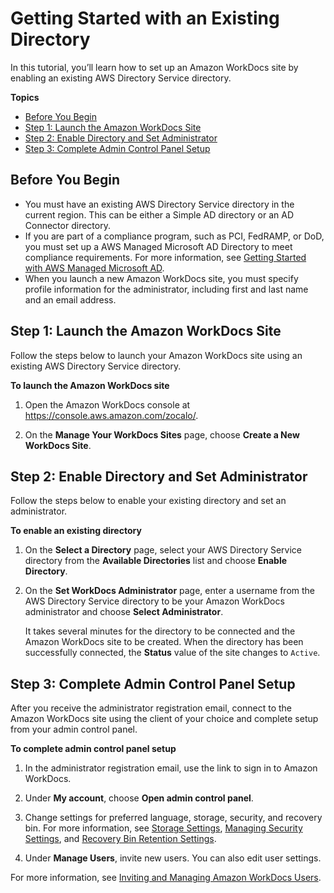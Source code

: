 # Getting Started with an Existing Directory<a name="existing-dir-setup"></a>

In this tutorial, you’ll learn how to set up an Amazon WorkDocs site by enabling an existing AWS Directory Service directory\. 

**Topics**
+ [Before You Begin](#existing-dir-prereqs)
+ [Step 1: Launch the Amazon WorkDocs Site](#existing-dir-site)
+ [Step 2: Enable Directory and Set Administrator](#existing-dir-enable)
+ [Step 3: Complete Admin Control Panel Setup](#existing-dir-admin-panel)

## Before You Begin<a name="existing-dir-prereqs"></a>
+ You must have an existing AWS Directory Service directory in the current region\. This can be either a Simple AD directory or an AD Connector directory\. 
+ If you are part of a compliance program, such as PCI, FedRAMP, or DoD, you must set up a AWS Managed Microsoft AD Directory to meet compliance requirements\. For more information, see [Getting Started with AWS Managed Microsoft AD](connect_directory_microsoft.md)\.
+ When you launch a new Amazon WorkDocs site, you must specify profile information for the administrator, including first and last name and an email address\. 

## Step 1: Launch the Amazon WorkDocs Site<a name="existing-dir-site"></a>

Follow the steps below to launch your Amazon WorkDocs site using an existing AWS Directory Service directory\.

**To launch the Amazon WorkDocs site**

1. Open the Amazon WorkDocs console at [https://console\.aws\.amazon\.com/zocalo/](https://console.aws.amazon.com/zocalo/)\.

1. On the **Manage Your WorkDocs Sites** page, choose **Create a New WorkDocs Site**\.

## Step 2: Enable Directory and Set Administrator<a name="existing-dir-enable"></a>

Follow the steps below to enable your existing directory and set an administrator\.

**To enable an existing directory**

1. On the **Select a Directory** page, select your AWS Directory Service directory from the **Available Directories** list and choose **Enable Directory**\.

1. On the **Set WorkDocs Administrator** page, enter a username from the AWS Directory Service directory to be your Amazon WorkDocs administrator and choose **Select Administrator**\.

   It takes several minutes for the directory to be connected and the Amazon WorkDocs site to be created\. When the directory has been successfully connected, the **Status** value of the site changes to `Active`\.

## Step 3: Complete Admin Control Panel Setup<a name="existing-dir-admin-panel"></a>

After you receive the administrator registration email, connect to the Amazon WorkDocs site using the client of your choice and complete setup from your admin control panel\.

**To complete admin control panel setup**

1. In the administrator registration email, use the link to sign in to Amazon WorkDocs\.

1. Under **My account**, choose **Open admin control panel**\.

1. Change settings for preferred language, storage, security, and recovery bin\. For more information, see [Storage Settings](manage-sites.md#storage-limits), [Managing Security Settings](security-settings.md), and [Recovery Bin Retention Settings](manage-sites.md#recovery-bin)\.

1. Under **Manage Users**, invite new users\. You can also edit user settings\. 

For more information, see [Inviting and Managing Amazon WorkDocs Users](users.md)\.